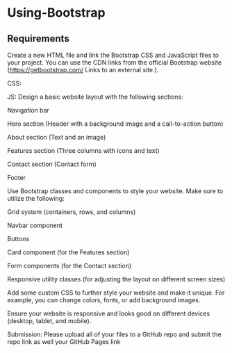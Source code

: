 # Using-Bootstrap

## Requirements 

Create a new HTML file and link the Bootstrap CSS and JavaScript files to your project. You can use the CDN links from the official Bootstrap website (https://getbootstrap.com/ Links to an external site.).

CSS: 
<link href="https://cdn.jsdelivr.net/npm/bootstrap@5.3.0-alpha1/dist/css/bootstrap.min.css" rel="stylesheet" integrity="sha384-GLhlTQ8iRABdZLl6O3oVMWSktQOp6b7In1Zl3/Jr59b6EGGoI1aFkw7cmDA6j6gD" crossorigin="anonymous">
JS: 
<script src="https://cdn.jsdelivr.net/npm/bootstrap@5.3.0-alpha1/dist/js/bootstrap.bundle.min.js" integrity="sha384-w76AqPfDkMBDXo30jS1Sgez6pr3x5MlQ1ZAGC+nuZB+EYdgRZgiwxhTBTkF7CXvN" crossorigin="anonymous"></script>
Design a basic website layout with the following sections:

Navigation bar

Hero section (Header with a background image and a call-to-action button)

About section (Text and an image)

Features section (Three columns with icons and text)

Contact section (Contact form)

Footer

Use Bootstrap classes and components to style your website. Make sure to utilize the following:

Grid system (containers, rows, and columns)

Navbar component

Buttons

Card component (for the Features section)

Form components (for the Contact section)

Responsive utility classes (for adjusting the layout on different screen sizes)

Add some custom CSS to further style your website and make it unique. For example, you can change colors, fonts, or add background images.

Ensure your website is responsive and looks good on different devices (desktop, tablet, and mobile).

 

Submission:
Please upload all of your files to a GitHub repo and submit the repo link as well your GitHub Pages link
